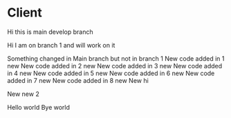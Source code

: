 # Client
Hi this is main develop branch

Hi I am on branch 1 and will work on it

Something changed in Main branch but not in branch 1
New code added in 1 new
New code added in 2 new
New code added in 3 new
New code added in 4 new
New code added in 5 new
New code added in 6 new
New code added in 7 new
New code added in 8 new
New hi

New new 2


Hello world
Bye world
